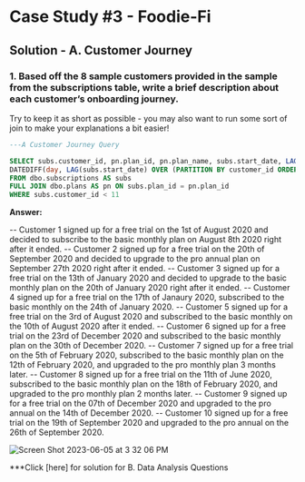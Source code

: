 # Case Study #3 - Foodie-Fi

## Solution - A. Customer Journey

### 1. Based off the 8 sample customers provided in the sample from the subscriptions table, write a brief description about each customer’s onboarding journey.

Try to keep it as short as possible - you may also want to run some sort of join to make your explanations a bit easier!

````sql
---A Customer Journey Query

SELECT subs.customer_id, pn.plan_id, pn.plan_name, subs.start_date, LAG(subs.start_date) OVER(ORDER BY customer_id) AS [Previous Start Date],
DATEDIFF(day, LAG(subs.start_date) OVER (PARTITION BY customer_id ORDER BY subs.start_date),subs.start_date ) AS [Difference between Current Date and Previous Date]
FROM dbo.subscriptions AS subs 
FULL JOIN dbo.plans AS pn ON subs.plan_id = pn.plan_id
WHERE subs.customer_id < 11

````


**Answer:**

--  Customer 1 signed up for a free trial on the 1st of August 2020 and decided to subscribe to the basic monthly plan on August 8th 2020 right after it ended.
--  Customer 2 signed up for a free trial on the 20th of September 2020 and decided to upgrade to the pro annual plan on September 27th 2020 right after it ended.
--  Customer 3 signed up for a free trial on the 13th of January 2020 and decided to upgrade to the basic monthly plan on the 20th of January 2020 right after it ended.
--  Customer 4 signed up for a free trial on the 17th of Janaury 2020, subscribed to the basic monthly on the 24th of January 2020.
--  Customer 5 signed up for a free trial on the 3rd of August 2020 and subscribed to the basic monthly on the 10th of August 2020 after it ended.
--  Customer 6 signed up for a free trial on the 23rd of December 2020 and subscribed to the basic monthly plan on the 30th of December 2020.
--  Customer 7 signed up for a free trial on the 5th of February 2020, subscribed to the basic monthly plan on the 12th of February 2020, and upgraded to the pro monthly plan 3 months later.
--  Customer 8 signed up for a free trial on the 11th of June 2020, subscribed to the basic monthly plan on the 18th of February 2020, and upgraded to the pro monthly plan 2 months later.
--  Customer 9 signed up for a free trial on the 07th of December 2020 and upgraded to the pro annual on the 14th of December 2020.
--  Customer 10 signed up for a free trial on the 19th of September 2020 and upgraded to the pro annual on the 26th of September 2020.

![Screen Shot 2023-06-05 at 3 32 06 PM](https://github.com/KennethManzi1/8-week-SQL-Challenge/assets/120513764/0e4085a7-e01e-4458-a975-48ce6f0f0d7f)




***Click [here] for solution for B. Data Analysis Questions

